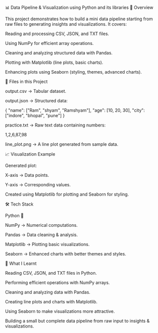 📊 Data Pipeline & Visualization using Python and its libraries
🔹 Overview

This project demonstrates how to build a mini data pipeline starting from raw files to generating insights and visualizations. It covers:

Reading and processing CSV, JSON, and TXT files.

Using NumPy for efficient array operations.

Cleaning and analyzing structured data with Pandas.

Plotting with Matplotlib (line plots, basic charts).

Enhancing plots using Seaborn (styling, themes, advanced charts).

📂 Files in this Project

output.csv → Tabular dataset.

output.json → Structured data:

{
  "name": ["Ram", "shyam", "Ramshyam"],
  "age": [10, 20, 30],
  "city": ["indore", "bhopal", "pune"]
}


practice.txt → Raw text data containing numbers:

1,2,6,87,98


line_plot.png → A line plot generated from sample data.

📈 Visualization Example

Generated plot:

X-axis → Data points.

Y-axis → Corresponding values.

Created using Matplotlib for plotting and Seaborn for styling.

🛠️ Tech Stack

Python 🐍

NumPy → Numerical computations.

Pandas → Data cleaning & analysis.

Matplotlib → Plotting basic visualizations.

Seaborn → Enhanced charts with better themes and styles.



🎯 What I Learnt

Reading CSV, JSON, and TXT files in Python.

Performing efficient operations with NumPy arrays.

Cleaning and analyzing data with Pandas.

Creating line plots and charts with Matplotlib.

Using Seaborn to make visualizations more attractive.

Building a small but complete data pipeline from raw input to insights & visualizations.

